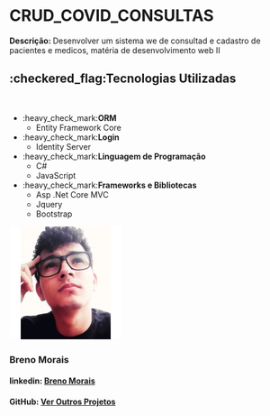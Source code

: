 # CRUD_COVID_CONSULTAS
<b>Descrição: </b>Desenvolver um sistema we de consultad e cadastro de pacientes e medicos, matéria de desenvolvimento web II

<h2>:checkered_flag:Tecnologias Utilizadas</h2>
<br>

<ul>
 
  <li>:heavy_check_mark:<b>ORM</b> 
      <ul>
       <li>Entity Framework Core</li>
      </ul>
  </li>

  <li>:heavy_check_mark:<b>Login</b>
     <ul>
       <li> Identity Server</li>
     </ul>
  </li>
  
   <li>:heavy_check_mark:<b>Linguagem de Programação</b>
     <ul>
       <li>C#</li>
      <li>JavaScript</li>
     </ul>
  </li>
  
   <li>:heavy_check_mark:<b>Frameworks e Bibliotecas</b>
     <ul>
       <li>Asp .Net Core MVC</li>
      <li>Jquery</li>
      <li>Bootstrap</li>
     </ul>
  </li>
  
  
</ul>

<img src="https://github.com/BREN0-MORAIS/CRUD_COVID_CONSULTAS/blob/main/0.jpg">
<h3>Breno Morais</h3>
<h4>linkedin: <a href="https://www.linkedin.com/in/breno-morais-79b328167/">Breno Morais<a/></h4> 
 <h4>GitHub: <a href="https://github.com/BREN0-MORAIS/">Ver Outros Projetos<a/></h4> 


